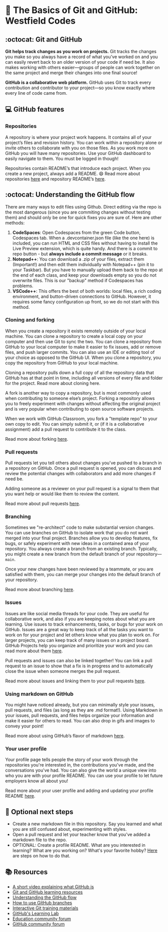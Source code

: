 # :wave: The Basics of Git and GitHub: Westfield Codes

## :octocat: Git and GitHub

**Git helps track changes as you work on projects.** Git tracks the changes you make so you always have a record of what you’ve worked on and you can easily revert back to an older version of your code if need be. It also makes working with others easier—groups of people can work together on the same project and merge their changes into one final source! 

**GitHub is a collaborative web platform.** GitHub uses Git to track every contribution and contributor to your project—so you know exactly where every line of code came from. 

## 💻 GitHub features 

### Repositories 

A repository is where your project work happens. It contains all of your project’s files and revision history. You can work within a repository alone or invite others to collaborate with you on those files. As you work more on GitHub you will have many repositories. Use your GitHub dashboard to easily navigate to them. You must be logged in though! 

Repositories contain README’s that introduce each project.  When you create a new project, always add a README. :smile:   Read more about repositories [here](https://docs.github.com/en/github/creating-cloning-and-archiving-repositories/about-repositories) and repository README’s [here](https://docs.github.com/en/github/creating-cloning-and-archiving-repositories/about-readmes). 

## :octocat: Understanding the GitHub flow 

There are many ways to edit files using Github.  Direct editing via the repo is the most dangerous (since you are commiting changes without testing them) and should only be one for quick fixes you are sure of. Here are other methods: 
1. **CodeSpaces**: Open Codespaces from the green Code button, Codespaces tab. When a .devcontainer.json file (like the one here) is included, you can run HTML and CSS files without having to install the Live Preview extension, which is quite handy. And there is a commit to repo button - but **always include a commit message** or it breaks. 
1. **Notepad++**: You can download a .zip of your files, extract them (Important!) and then edit them individually with Notepad++ (pin it to your Taskbar). But you have to manually upload them back to the repo at the end of each class, and keep your downloads empty so you do not overwrite files.  This is our "backup" method if Codespaces has problems. 
1. **VSCode++**: This offers the best of both worlds: local files, a rich coding environment, and button-driven connections to GitHub.  However, it requires some fancy configuration up front, so we do not start with this method. 

### Cloning and forking 

When you create a repository it exists remotely outside of your local machine. You can clone a repository to create a local copy on your computer and then use Git to sync the two. You can clone a repository from GitHub to your local computer to make it easier to fix issues, add or remove files, and push larger commits. You can also use an IDE or editing tool of your choice as opposed to the GitHub UI. When you clone a repository, you copy the repository from GitHub to your local machine.

Cloning a repository pulls down a full copy of all the repository data that GitHub has at that point in time, including all versions of every file and folder for the project.
Read more about cloning here. 

A fork is another way to copy a repository, but is most commonly used when contributing to someone else’s project. Forking a repository allows you to freely experiment with changes without affecting the original project and is very popular when contributing to open source software projects.

When we work with GitHub Classroom, you fork a "template repo" to your own copy to edit.  You can simply submit it, or (if it is a collaborative assignment) add a pull request to contribute it to the class. 

Read more about forking [here](https://docs.github.com/en/github/creating-cloning-and-archiving-repositories/cloning-a-repository).

### Pull requests

Pull requests let you tell others about changes you've pushed to a branch in a repository on GitHub. Once a pull request is opened, you can discuss and review the potential changes with collaborators and add more changes if need be. 

Adding someone as a reviewer on your pull request is a signal to them that you want help or would like them to review the content. 

Read more about pull requests [here](https://docs.github.com/en/github/collaborating-with-issues-and-pull-requests/about-pull-requests). 

### Branching 

Sometimes we "re-architect" code to make substantial version changes.  You can use branches on GitHub to isolate work that you do not want merged into your final project. Branches allow you to develop features, fix bugs, or safely experiment with new ideas in a contained area of your repository. You always create a branch from an existing branch. Typically, you might create a new branch from the default branch of your repository—`main`. 

Once your new changes have been reviewed by a teammate, or you are satisfied with them, you can merge your changes into the default branch of your repository.

Read more about branching [here](https://docs.github.com/en/github/collaborating-with-issues-and-pull-requests/about-branches). 

### Issues

Issues are like social media threads for your code.  They are useful for collaborative work, and also if you are keeping notes about what you are learning. Use issues to track enhancements, tasks, or bugs for your work on GitHub. Issues are a great way to keep track of all the tasks you want to work on for your project and let others know what you plan to work on. For larger projects, you can keep track of many issues on a project board. GitHub Projects help you organize and prioritize your work and you can read more about them [here](https://docs.github.com/en/github/managing-your-work-on-github/about-project-boards). 

Pull requests and issues can also be linked together! You can link a pull request to an issue to show that a fix is in progress and to automatically close the issue when someone merges the pull request. 

Read more about issues and linking them to your pull requests [here](https://docs.github.com/en/github/managing-your-work-on-github/about-issues). 

### Using markdown on GitHub 

You might have noticed already, but you can minimally style your issues, pull requests, and files (as long as they are .md format!). Using Markdown in your issues, pull requests, and files helps organize your information and make it easier for others to read. You can also drop in gifs and images to convey your point!

Read more about using GitHub’s flavor of markdown [here](https://docs.github.com/en/github/writing-on-github/basic-writing-and-formatting-syntax). 

### Your user profile

Your profile page tells people the story of your work through the repositories you're interested in, the contributions you've made, and the conversations you've had. You can also give the world a unique view into who you are with your profile README. You can use your profile to let future employers know all about you! 

Read more about your user profile and adding and updating your profile README [here](https://docs.github.com/en/github/setting-up-and-managing-your-github-profile/managing-your-profile-readme). 

## 📝 Optional next steps 

* Create a new markdown file in this repository. Say you learned and what you are still confused about, experimenting with styles.
* Open a pull request and let your teacher know that you’ve added a markdown file to the repo.  
* OPTIONAL: Create a profile README. What are you interested in learning? What are you working on? What's your favorite hobby? [Here](https://docs.github.com/en/github/setting-up-and-managing-your-github-profile/managing-your-profile-readme) are steps on how to do that. 

## 📚  Resources 
* [A short video explaining what GitHub is](https://www.youtube.com/watch?v=w3jLJU7DT5E&feature=youtu.be) 
* [Git and GitHub learning resources](https://docs.github.com/en/github/getting-started-with-github/git-and-github-learning-resources) 
* [Understanding the GitHub flow](https://guides.github.com/introduction/flow/)
* [How to use GitHub branches](https://www.youtube.com/watch?v=H5GJfcp3p4Q&feature=youtu.be)
* [Interactive Git training materials](https://githubtraining.github.io/training-manual/#/01_getting_ready_for_class)
* [GitHub's Learning Lab](https://lab.github.com/)
* [Education community forum](https://education.github.community/)
* [GitHub community forum](https://github.community/)
